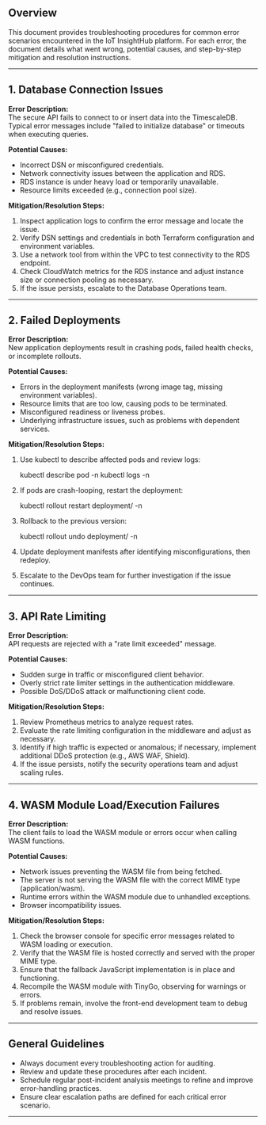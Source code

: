 

## Overview
This document provides troubleshooting procedures for common error scenarios encountered in the IoT InsightHub platform. For each error, the document details what went wrong, potential causes, and step-by-step mitigation and resolution instructions.

---
## 1. Database Connection Issues

**Error Description:**  
The secure API fails to connect to or insert data into the TimescaleDB. Typical error messages include "failed to initialize database" or timeouts when executing queries.

**Potential Causes:**  
- Incorrect DSN or misconfigured credentials.
- Network connectivity issues between the application and RDS.
- RDS instance is under heavy load or temporarily unavailable.
- Resource limits exceeded (e.g., connection pool size).

**Mitigation/Resolution Steps:**  
1. Inspect application logs to confirm the error message and locate the issue.
2. Verify DSN settings and credentials in both Terraform configuration and environment variables.
3. Use a network tool from within the VPC to test connectivity to the RDS endpoint.
4. Check CloudWatch metrics for the RDS instance and adjust instance size or connection pooling as necessary.
5. If the issue persists, escalate to the Database Operations team.

---

## 2. Failed Deployments

**Error Description:**  
New application deployments result in crashing pods, failed health checks, or incomplete rollouts.

**Potential Causes:**  
- Errors in the deployment manifests (wrong image tag, missing environment variables).
- Resource limits that are too low, causing pods to be terminated.
- Misconfigured readiness or liveness probes.
- Underlying infrastructure issues, such as problems with dependent services.

**Mitigation/Resolution Steps:**  
1. Use kubectl to describe affected pods and review logs:
   
   kubectl describe pod <pod-name> -n <namespace>
   kubectl logs <pod-name> -n <namespace>
2. If pods are crash-looping, restart the deployment:
   
   kubectl rollout restart deployment/<deployment-name> -n <namespace>
3. Rollback to the previous version:
   
   kubectl rollout undo deployment/<deployment-name> -n <namespace>
4. Update deployment manifests after identifying misconfigurations, then redeploy.
5. Escalate to the DevOps team for further investigation if the issue continues.

---

## 3. API Rate Limiting

**Error Description:**  
API requests are rejected with a "rate limit exceeded" message.

**Potential Causes:**  
- Sudden surge in traffic or misconfigured client behavior.
- Overly strict rate limiter settings in the authentication middleware.
- Possible DoS/DDoS attack or malfunctioning client code.

**Mitigation/Resolution Steps:**  
1. Review Prometheus metrics to analyze request rates.
2. Evaluate the rate limiting configuration in the middleware and adjust as necessary.
3. Identify if high traffic is expected or anomalous; if necessary, implement additional DDoS protection (e.g., AWS WAF, Shield).
4. If the issue persists, notify the security operations team and adjust scaling rules.

---

## 4. WASM Module Load/Execution Failures

**Error Description:**  
The client fails to load the WASM module or errors occur when calling WASM functions.

**Potential Causes:**  
- Network issues preventing the WASM file from being fetched.
- The server is not serving the WASM file with the correct MIME type (application/wasm).
- Runtime errors within the WASM module due to unhandled exceptions.
- Browser incompatibility issues.

**Mitigation/Resolution Steps:**  
1. Check the browser console for specific error messages related to WASM loading or execution.
2. Verify that the WASM file is hosted correctly and served with the proper MIME type.
3. Ensure that the fallback JavaScript implementation is in place and functioning.
4. Recompile the WASM module with TinyGo, observing for warnings or errors.
5. If problems remain, involve the front-end development team to debug and resolve issues.

---

## General Guidelines

- Always document every troubleshooting action for auditing.
- Review and update these procedures after each incident.
- Schedule regular post-incident analysis meetings to refine and improve error-handling practices.
- Ensure clear escalation paths are defined for each critical error scenario.

---